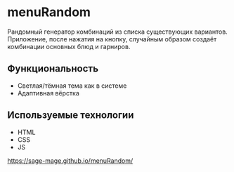 # menuRandom

Рандомный генератор комбинаций из списка существующих вариантов.
Приложение, после нажатия на кнопку, случайным образом создаёт комбинации основных блюд и гарниров.

## Функциональность
- Светлая/тёмная тема как в системе
- Адаптивная вёрстка

## Используемые технологии
- HTML
- CSS
- JS

https://sage-mage.github.io/menuRandom/
